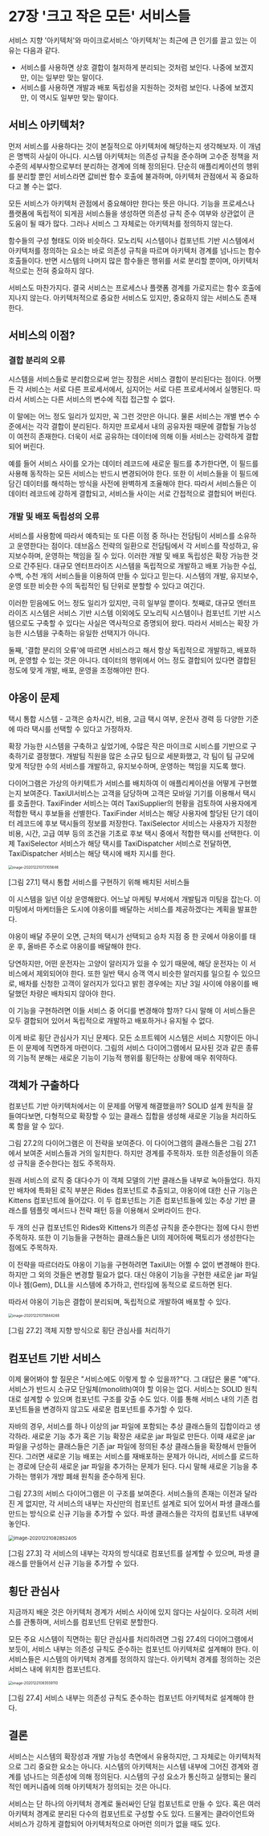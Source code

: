 # 27장 '크고 작은 모든' 서비스들

서비스 지향 '아키텍처'와 마이크로서비스 '아키텍처'는 최근에 큰 인기를 끌고 있는 이유는 다음과 같다.

* 서비스를 사용하면 상호 결합이 철저하게 분리되는 것처럼 보인다. 나중에 보겠지만, 이는 일부만 맞는 말이다.
* 서비스를 사용하면 개발과 배포 독립성을 지원하는 것처럼 보인다. 나중에 보겠지만, 이 역시도 일부만 맞는 말이다.



## 서비스 아키텍처?

먼저 서비스를 사용하다는 것이 본질적으로 아키텍처에 해당하는지 생각해보자. 이 개념은 명백히 사실이 아니다. 시스템 아키텍처는 의존성 규칙을 준수하며 고수준 정책을 저수준의 세부사항으로부터 분리하는 경계에 의해 정의된다. 단순히 애플리케이션의 행위를 분리할 뿐인 서비스라면 값비싼 함수 호출에 불과하며, 아키텍처 관점에서 꼭 중요하다고 볼 수는 없다.

모든 서비스가 아키텍처 관점에서 중요해야만 한다는 뜻은 아니다. 기능을 프로세스나 플랫폼에 독립적이 되게끔 서비스들을 생성하면 의존성 규칙 준수 여부와 상관없이 큰 도움이 될 때가 많다. 그러나 서비스 그 자체로는 아키텍처를 정의하지 않는다.

함수들의 구성 형태도 이와 비슷하다. 모노리틱 시스템이나 컴포넌트 기반 시스템에서 아키텍처를 정의하는 요소는 바로 의존성 규칙을 따르며 아키텍처 경계를 넘나드는 함수 호출들이다. 반면 시스템의 나머지 많은 함수들은 행위를 서로 분리할 뿐이며, 아키텍처적으로는 전혀 중요하지 않다.

서비스도 마찬가지다. 결국 서비스는 프로세스나 플랫폼 경계를 가로지르는 함수 호출에 지나지 않는다. 아키텍처적으로 중요한 서비스도 있지만, 중요하지 않는 서비스도 존재한다.



## 서비스의 이점?

### 결합 분리의 오류

시스템을 서비스들로 분리함으로써 얻는 장점은 서비스 결합이 분리된다는 점이다. 어쨋든 각 서비스는 서로 다른 프로세서에서, 심지어는 서로 다른 프로세서에서 실행된다. 따라서 서비스는 다른 서비스의 변수에 직접 접근할 수 없다. 

이 말에는 어느 정도 일리가 있지만, 꼭 그런 것만은 아니다. 물론 서비스는 개별 변수 수준에서는 각각 결합이 분리된다. 하지만 프로세서 내의 공유자원 때문에 결합될 가능성이 여전히 존재한다. 더욱이 서로 공유하는 데이터에 의해 이들 서비스는 강력하게 결합되어 버린다.

예를 들어 서비스 사이를 오가는 데이터 레코드에 새로운 필드를  추가한다면, 이 필드를 사용해 동작하는 모든 서비스는 반드시 변경되어야 한다. 또한 이 서비스들을 이 필드에 담긴 데이터를 해석하는 방식을 사전에 완벽하게 조율해야 한다. 따라서 서비스들은 이 데이터 레코드에 강하게 결합되고, 서비스들 사이는 서로 간접적으로 결합되어 버린다.



### 개발 및 배포 독립성의 오류

서비스를 사용함에 따라서 예측되는 또 다른 이점 중 하나는 전담팀이 서비스를 소유하고 운영한다는 점이다. 데브옵스 전략의 일환으로 전담팀에서 각 서비스를 작성하고, 유지보수하며, 운영하는 책임을 질 수 있다. 이러한 개발 및 배포 독립성은 확장 가능한 것으로 간주된다. 대규모 엔터프라이즈 시스템을 독립적으로 개발하고 배포 가능한 수십, 수백, 수천 개의 서비스들을 이용하여 만들 수 있다고 믿는다. 시스템의 개발, 유지보수, 운영 또한 비슷한 수의 독립적인 팀 단위로 분할할 수 있다고 여긴다. 

이러한 믿음에도 어느 정도 일리가 있지만, 극히 일부일 뿐이다. 첫째로, 대규모 엔터프라이즈 시스템은 서비스 기반 시스템 이외에도 모노리틱 시스템이나 컴포넌트 기반 시스템으로도 구축할 수 있다는 사실은 역사적으로 증명되어 왔다. 따라서 서비스는 확장 가능한 시스템을 구축하는 유일한 선택지가 아니다.

둘째, '결합 분리의 오류'에 따르면 서비스라고 해서 항상 독립적으로 개발하고, 배포하며, 운영할 수 있는 것은 아니다. 데이터의 행위에서 어느 정도 결합되어 있다면 결합된 정도에 맞게 개발, 배포, 운영을 조정해야만 한다.



## 야옹이 문제

택시 통합 시스템 - 고객은 승차시간, 비용, 고급 택시 여부, 운전사 경력 등 다양한 기준에 따라 택시를 선택할 수 있다고 가정하자.

확장 가능한 시스템을 구축하고 싶었기에, 수많은 작은 마이크로 시비스를 기반으로 구축하기로 결정했다. 개발팀 직원을 많은 소규모 팀으로 세분화했고, 각 팀이 팀 규모에 맞게 적당한 수의 서비스를 개발하고, 유지보수하며, 운영하는 책임을 지도록 했다.

다이어그램은 가상의 아키텍트가 서비스를 배치하여 이 애플리케이션을 어떻게 구현했는지 보여준다. TaxiUI서비스는 고객을 담당하며 고객은 모바일 기기를 이용해서 택시를 호출한다. TaxiFinder 서비스는 여러 TaxiSupplier의 현황을 검토하여 사용자에게 적합한 택시 후보들을 선별한다. TaxiFinder 서비스는 해당 사용자에 할당된 단기 데이터 레코드에 후보 택시들의 정보를 저장한다. TaxiSelector 서비스는 사용자가 지정한 비용, 시간, 고급 여부 등의 조건을 기초로 후보 택시 중에서 적합한 택시를 선택한다. 이제 TaxiSelector 서비스가 해당 택시를 TaxiDispatcher 서비스로 전달하면, TaxiDispatcher 서비스는 해당 택시에 배차 지시를 한다.



<img src="chapter-27.assets/image-20201221073105646.png" alt="image-20201221073105646" style="zoom: 50%;" />

[그림 27.1] 택시 통합 서비스를 구현하기 위해 배치된 서비스들



이 시스템을 일년 이상 운영해왔다. 어느날 마케팅 부서에서 개발팀과 미팅을 잡는다. 이 미팅에서 마케터들은 도시에 야옹이를 배달하는 서비스를 제공하겠다는 계획을 발표한다. 

야옹이 배달 주문이 오면, 근처의 택시가 선택되고 승차 지점 중 한 곳에서 야옹이를 태운 후, 올바른 주소로 야옹이를 배달해야 한다. 

당연하지만, 어떤 운전자는 고양이 알러지가 있을 수 있기 때문에, 해당 운전자는 이 서비스에서 제외되어야 한다. 또한 일반 택시 승객 역시 비슷한 알러지를 일으킬 수 있으므로, 배차를 신청한 고객이 알러지가 있다고 밝힌 경우에는 지난 3일 사이에 야옹이를 배달했던 차량은 배차되지 않아야 한다.

이 기능을 구현하려면 이들 서비스 중 어디를 변경해야 할까? 다시 말해 이 서비스들은 모두 결합되어 있어서 독립적으로 개발하고 배포하거나 유지될 수 없다.

이게 바로 횡단 관심사가 지닌 문제다. 모든 소프트웨어 시스템은 서비스 지향이든 아니든 이 문제에 직면하게 마련이다. 그림의 서비스 다이어그램에서 묘사된 것과 같은 종류의 기능적 분해는 새로운 기능이 기능적 행위를 횡단하는 상황에 매우 취약하다.



## 객체가 구출하다

컴포넌트 기반 아키텍처에서는 이 문제를 어떻게 해결했을까? SOLID 설계 원칙을 잘 들여다보면, 다형적으로 확장할 수 있는 클래스 집합을 생성해 새로운 기능을 처리하도록 함을 알 수 있다. 

그림 27.2의 다이어그램은 이 전략을 보여준다. 이 다이어그램의 클래스들은 그림 27.1에서 보여준 서비스들과 거의 일치한다. 하지만 경계를 주목하자. 또한 의존성들이 의존성 규칙을 준수한다는 점도 주목하자.

원래 서비스의 로직 중 대다수가 이 객체 모델의 기반 클래스들 내부로 녹아들었다. 하지만 배차에 특화된 로직 부분은 Rides 컴포넌트로 추출되고, 야옹이에 대한 신규 기능은 Kittens 컴포넌트에 들어갔다. 이 두 컴포넌트는 기존 컴포넌트들에 있는 추상 기반 클래스를 템플릿 메서드나 전략 패턴 등을 이용해서 오버라이드 한다. 

두 개의 신규 컴포넌트인 Rides와 Kittens가 의존성 규칙을 준수한다는 점에 다시 한번 주목하자. 또한 이 기능들을 구현하는 클래스들은 UI의 제어하에 팩토리가 생성한다는 점에도 주목하자.

이 전략을 따르더라도 야옹이 기능을 구현하려면 TaxiUI는 어쩔 수 없이 변경해야 한다. 하지만 그 외의 것들은 변경할 필요가 없다. 대신 야옹이 기능을 구현한 새로운 jar 파일이나 젬(Gem), DLL을 시스템에 추가하고, 런타임에 동적으로 로드하면 된다.

따라서 야옹이 기능은 결합이 분리되며, 독립적으로 개발하여 배포할 수 있다.



<img src="chapter-27.assets/image-20201221075844248.png" alt="image-20201221075844248" style="zoom: 50%;" />

[그림 27.2] 객체 지향 방식으로 횡단 관심사를 처리하기

 

## 컴포넌트 기반 서비스

이제 물어봐야 할 질문은 "서비스에도 이렇게 할 수 있을까?"다. 그 대답은 물론 "예"다. 서비스가 반드시 소규모 단일체(monolith)여야 할 이유는 없다. 서비스는 SOLID 원칙대로 설계할 수 있으며 컴포넌트 구조를 갖출 수도 있다. 이를 통해 서비스 내의 기존 컴포넌트들을 변경하지 않고도 새로운 컴포넌트를 추가할 수 있다.

자바의 경우, 서비스를 하나 이상의 jar 파일에 포함되는 추상 클래스들의 집합이라고 생각하라. 새로운 기능 추가 혹은 기능 확장은 새로운 jar 파일로 만든다. 이때 새로운 jar 파일을 구성하는 클래스들은 기존 jar 파일에 정의된 추상 클래스들을 확장해서 만들어진다. 그러면 새로운 기능 배포는 서비스를 재배포하는 문제가 아니라, 서비스를 로드하는 경로에 단순히 새로운 jar 파일을 추가하는 문제가 된다. 다시 말해 새로운 기능을 추가하는 행위가 개방 폐쇄 원칙을 준수하게 된다.

그림 27.3의 서비스 다이어그램은 이 구조를 보여준다. 서비스들의 존재는 이전과 달라진 게 없지만, 각 서비스의 내부는 자신만의 컴포넌트 설계로 되어 있어서 파생 클래스를 만드는 방식으로 신규 기능을 추가할 수 있다. 파생 클래스들은 각자의 컴포넌트 내부에 놓인다.

<img src="chapter-27.assets/image-20201221082852405.png" alt="image-20201221082852405" style="zoom:67%;" />

[그림 27.3] 각 서비스의 내부는 각자의 방식대로 컴포넌트를 설계할 수 있으며, 파생 클래스를 만들어서 신규 기능을 추가할 수 있다.



## 횡단 관심사

지금까지 배운 것은 아키텍처 경계가 서비스 사이에 있지 않다는 사실이다. 오히려 서비스를 관통하며, 서비스를 컴포넌트 단위로 분할한다.

모든 주요 시스템이 직면하는 횡단 관심사를 처리하려면 그림 27.4의 다이어그램에서 보듯이, 서비스 내부는 의존성 규칙도 준수하는 컴포넌트 아키텍처로 설계해야 한다. 이 서비스들은 시스템의 아키텍처 경계를 정의하지 않는다. 아키텍처 경계를 정의하는 것은 서비스 내에 위치한 컴포넌트다.

<img src="chapter-27.assets/image-20201221083559110.png" alt="image-20201221083559110" style="zoom: 50%;" />

[그림 27.4] 서비스 내부는 의존성 규칙도 준수하는 컴포넌트 아키텍처로 설계해야 한다.



## 결론

서비스는 시스템의 확장성과 개발 가능성 측면에서 유용하지만, 그 자체로는 아키텍처적으로 그리 중요한 요소는 아니다. 시스템의 아키텍처는 시스템 내부에 그어진 경계와 경계를 넘나드는 의존성에 의해 정의된다. 시스템의 구성 요소가 통신하고 실행되는 물리적인 메커니즘에 의해 아키텍처가 정의되는 것은 아니다.

서비스는 단 하나의 아키텍처 경계로 둘러싸인 단일 컴포넌트로 만들 수 있다. 혹은 여러 아키텍처 경계로 분리된 다수의 컴포넌트로 구성할 수도 있다. 드물게는 클라이언트와 서비스가 강하게 결합되어 아키텍처적으로 아머런 의미가 없을 때도 있다.





